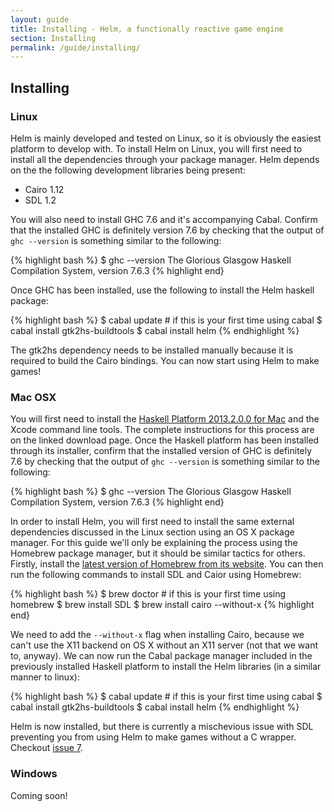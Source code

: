 ```yaml
---
layout: guide
title: Installing - Helm, a functionally reactive game engine
section: Installing
permalink: /guide/installing/
---
```


## Installing

### Linux

Helm is mainly developed and tested on Linux, so it is obviously the easiest
platform to develop with. To install Helm on Linux, you will first need to
install all the dependencies through your package manager. Helm depends
on the the following development libraries being present:

* Cairo 1.12
* SDL 1.2

You will also need to install GHC 7.6 and it's accompanying Cabal. Confirm that
the installed GHC is definitely version 7.6 by checking that the output of
`ghc --version` is something similar to the following:

{% highlight bash %}
$ ghc --version
The Glorious Glasgow Haskell Compilation System, version 7.6.3
{% highlight end}

Once GHC has been installed, use the following to install the Helm haskell package:

{% highlight bash %}
$ cabal update # if this is your first time using cabal
$ cabal install gtk2hs-buildtools
$ cabal install helm
{% endhighlight %}

The gtk2hs dependency needs to be installed manually because it is required to build
the Cairo bindings. You can now start using Helm to make games!

### Mac OSX

You will first need to install the [Haskell Platform 2013.2.0.0 for Mac](http://www.haskell.org/platform/mac.html)
and the Xcode command line tools. The complete instructions for this process are on the linked download page. Once
the Haskell platform has been installed through its installer, confirm that the installed version of GHC
is definitely 7.6 by checking that the output of `ghc --version` is something similar to the following:

{% highlight bash %}
$ ghc --version
The Glorious Glasgow Haskell Compilation System, version 7.6.3
{% highlight end}

In order to install Helm, you will first need to install the same external dependencies discussed
in the Linux section using an OS X package manager. For this guide we'll only be explaining the process
using the Homebrew package manager, but it should be similar tactics for others. Firstly, install
the [latest version of Homebrew from its website](http://brew.sh). You can then run the following
commands to install SDL and Caior using Homebrew:

{% highlight bash %}
$ brew doctor # if this is your first time using homebrew
$ brew install SDL
$ brew install cairo --without-x
{% highlight end}

We need to add the `--without-x` flag when installing Cairo, because we can't use the X11 backend
on OS X without an X11 server (not that we want to, anyway). We can now run the Cabal package manager
included in the previously installed Haskell platform to install the Helm libraries (in a similar
manner to linux):

{% highlight bash %}
$ cabal update # if this is your first time using cabal
$ cabal install gtk2hs-buildtools
$ cabal install helm
{% endhighlight %}

Helm is now installed, but there is currently a mischevious issue with SDL preventing you from
using Helm to make games without a C wrapper. Checkout [issue 7](https://github.com/z0w0/helm/issues/7).

### Windows

Coming soon!
